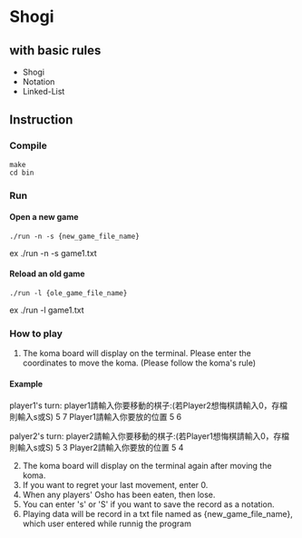 # Shogi
## with basic rules
* Shogi
* Notation
* Linked-List 

## Instruction
### Compile
    make
    cd bin
### Run
#### Open a new game
    ./run -n -s {new_game_file_name}
ex ./run -n -s game1.txt
#### Reload an old game
    ./run -l {ole_game_file_name}
ex ./run -l game1.txt
### How to play
1. The koma board will display on the terminal.
   Please enter the coordinates to move the koma.
   (Please follow the koma's rule)
####   Example
  player1's turn:
  player1請輸入你要移動的棋子:(若Player2想悔棋請輸入0，存檔則輸入s或S)
  5 7
  Player1請輸入你要放的位置
  5 6

  palyer2's turn:
  player2請輸入你要移動的棋子:(若Player1想悔棋請輸入0，存檔則輸入s或S)
  5 3
  Player2請輸入你要放的位置
  5 4

2. The koma board will display on the terminal again 
   after moving the koma.
3. If you want to regret your last movement, enter 0.
4. When any players' Osho has been eaten, then lose.
5. You can enter 's' or 'S' if you want to save the 
   record as a notation.
6. Playing data will be record in a txt file named as 
   {new_game_file_name}, which user entered while 
    runnig the program

